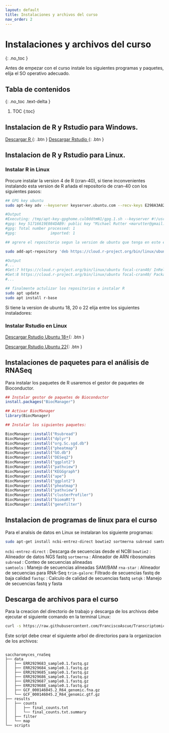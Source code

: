 ```yaml
---
layout: default
title: Instalaciones y archivos del curso
nav_order: 2
---
```



# Instalaciones y archivos del curso
{: .no_toc }

Antes de empezar con el curso instale los siguientes programas y paquetes, elija el SO operativo adecuado.

## Tabla de contenidos
{: .no_toc .text-delta }

1. TOC
{:toc}


## Instalacion de R y Rstudio para Windows.


[Descargar R ](https://cran.r-project.org/bin/windows/base/R-4.2.1-win.exe){: .btn } [Descargar Rstudio ](https://download1.rstudio.org/desktop/windows/RStudio-2022.07.2-576.exe){: .btn } 


## Instalacion de R y Rstudio para Linux.

### Instalar R in Linux

Procure instalar la version 4 de R (cran-40), si tiene inconvenientes instalando esta version de R añada el repositorio de cran-40 con los siguientes pasos:

```bash
## GPG key ubuntu
sudo apt-key adv --keyserver keyserver.ubuntu.com --recv-keys E298A3A825C0D65DFD57CBB651716619E084DAB9

#Output
#Executing: /tmp/apt-key-gpghome.cul0ddtmN1/gpg.1.sh --keyserver #!/usr/bin/env bashkeyserver.ubuntu.com --recv-keys E298A3A825C0D65DFD57CBB651716619E084DAB9
#gpg: key 51716619E084DAB9: public key "Michael Rutter <marutter@gmail.com>" imported
#gpg: Total number processed: 1
#gpg:               imported: 1

## agrere el repositorio segun la version de ubuntu que tenga en este ejemplo es para ubuntu 20 

sudo add-apt-repository 'deb https://cloud.r-project.org/bin/linux/ubuntu focal-cran40/'

#Output
#...
#Get:7 https://cloud.r-project.org/bin/linux/ubuntu focal-cran40/ InRelease [3622 B]                  
#Get:8 https://cloud.r-project.org/bin/linux/ubuntu focal-cran40/ Packages [15.6 kB]
#...

## finalmente actulizar los repositorios e instalar R
sudo apt update
sudo apt install r-base
```

Si tiene la version de ubuntu 18, 20 o 22 elija entre los siguientes instaladores:

### Instalar Rstudio en Linux

[Descargar Rstudio Ubuntu 18+](https://download1.rstudio.org/desktop/bionic/amd64/rstudio-2022.07.2-576-amd64.deb){: .btn } 


[Descargar Rstudio Ubuntu 22](https://download1.rstudio.org/desktop/jammy/amd64/rstudio-2022.07.2-576-amd64.deb){: .btn } 


## Instalaciones de paquetes para el análisis de RNASeq

Para instalar los paquetes de R usaremos el gestor de paquetes de Bioconductor.

```r
## Instalar gestor de paquetes de Bioconductor
install.packages("BiocManager")

## Activar BiocManager
library(BiocManager)
```


```r
## Instalar los siguientes paquetes:

BiocManager::install("Rsubread")
BiocManager::install("dplyr")
BiocManager::install("org.Sc.sgd.db")
BiocManager::install("pheatmap")
BiocManager::install("GO.db")
BiocManager::install("DESeq2")
BiocManager::install("ggplot2")
BiocManager::install("pathview")
BiocManager::install("KEGGgraph")
BiocManager::install("ape")
BiocManager::install("ggplot2")
BiocManager::install("pheatmap")
BiocManager::install("pathview")
BiocManager::install("clusterProfiler")
BiocManager::install("biomaRt")
BiocManager::install("genefilter")

```  

## Instalacion de programas de linux para el curso

Para el analsis de datos en Linux se instalaran los siguiente programas:

```bash
sudo apt-get install ncbi-entrez-direct bowtie2 sortmerna subread samtools rna-star trim-galore fastqc seqtk
```

`ncbi-entrez-direct` : Descarga de secuencias desde el NCBI 
`bowtie2`   : Alineador de datos NGS fastq
`sortmerna` : Alineador de ARN ribosomales 
`subread`   : Conteo de secuencias alineadas  
`samtools`  : Manejo de secuencias alineadas SAM/BAM
`rna-star`  : Alineador de secuencias para RNA-Seq
`trim-galore`: Filtrado de secuencias fastq de baja calidad
`fastqc`    : Calculo de calidad de secuencias fastq
`setqk`     : Manejo de secuencias fastq y fasta

## Descarga de archivos para el curso

Para la creacion del directorio de trabajo y descarga de los archivos debe ejecutar el siguiente comando en la terminal Linux:

```bash
curl -s https://raw.githubusercontent.com/FranciscoAscue/Transcriptomica_conebiol/master/downloadSeq.bash | bash 
```

Este script debe crear el siguiente arbol de directorios para la organizacion de los archivos:

```

saccharomyces_rnaSeq
├── data
│   ├── ERR2929683_sample0.1.fastq.gz
│   ├── ERR2929684_sample0.1.fastq.gz
│   ├── ERR2929685_sample0.1.fastq.gz
│   ├── ERR2929686_sample0.1.fastq.gz
│   ├── ERR2929687_sample0.1.fastq.gz
│   ├── ERR2929688_sample0.1.fastq.gz
│   ├── GCF_000146045.2_R64_genomic.fna.gz
│   └── GCF_000146045.2_R64_genomic.gtf.gz
├── results
│   ├── counts
│   │   ├── final_counts.txt
│   │   └── final_counts.txt.summary
│   ├── filter
│   └── map
└── scripts

```